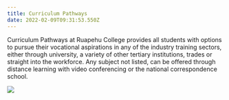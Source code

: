 ```yaml
---
title: Curriculum Pathways
date: 2022-02-09T09:31:53.550Z
---
```

Curriculum Pathways at Ruapehu College provides all students with options to pursue their vocational aspirations in any of the industry training sectors, either through university, a variety of other tertiary institutions, trades or straight into the workforce. Any subject not listed, can be offered through distance learning with video conferencing or the national correspondence school.

![](http://c1940652.r52.cf0.rackcdn.com/5c89b4fbff2a7c25ea00042d/Curriculum-Pathway.jpg)
